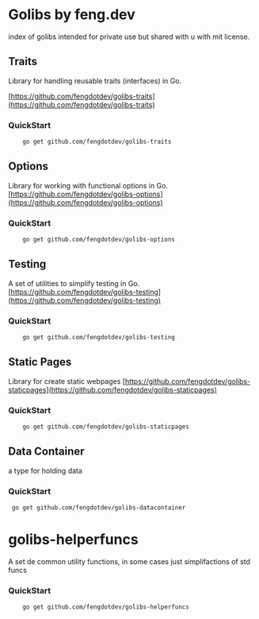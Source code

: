 # Golibs by feng.dev
 index of golibs intended for private use but shared with u with mit license.

## Traits 

Library for handling reusable traits (interfaces) in Go.

[https://github.com/fengdotdev/golibs-traits](https://github.com/fengdotdev/golibs-traits)

### QuickStart
```bash
    go get github.com/fengdotdev/golibs-traits
```

## Options

Library for working with functional options in Go.
[https://github.com/fengdotdev/golibs-options](https://github.com/fengdotdev/golibs-options)

### QuickStart
```bash
    go get github.com/fengdotdev/golibs-options
```

## Testing

A set of utilities to simplify testing in Go.
[https://github.com/fengdotdev/golibs-testing](https://github.com/fengdotdev/golibs-testing)

### QuickStart
```bash
    go get github.com/fengdotdev/golibs-testing
```

## Static Pages

Library for create static webpages
[https://github.com/fengdotdev/golibs-staticpages](https://github.com/fengdotdev/golibs-staticpages)

### QuickStart
```bash
    go get github.com/fengdotdev/golibs-staticpages
```


## Data Container

a type for holding data 

### QuickStart
```bash
 go get github.com/fengdotdev/golibs-datacontainer
```

# golibs-helperfuncs
 
A set de common utility functions, in some cases just simplifactions of std funcs


### QuickStart
```bash
    go get github.com/fengdotdev/golibs-helperfuncs
```





